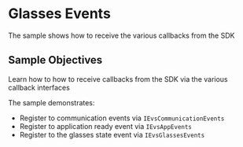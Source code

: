 # Glasses Events

The sample shows how to receive the various callbacks from the SDK

## Sample Objectives

Learn how to how to receive callbacks from the SDK via the various callback interfaces

The sample demonstrates:

- Register to communication events via `IEvsCommunicationEvents`
- Register to application ready event via `IEvsAppEvents`
- Register to the glasses state event via `IEvsGlassesEvents`



